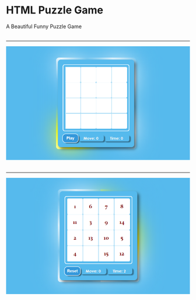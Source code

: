 # HTML Puzzle Game
A Beautiful Funny Puzzle Game
<br />
<br />
<hr />
<img src="https://github.com/mmrradif/HTML_PuzzleGame/blob/44d8be169247ad2085c409270c7bc90fa55dbf31/Images/PuzzleGame.png" />
<br />
<br />
<hr />
<img src="https://github.com/mmrradif/HTML_PuzzleGame/blob/44d8be169247ad2085c409270c7bc90fa55dbf31/Images/PuzzleGame2.png" />
